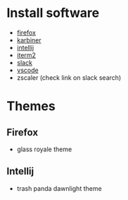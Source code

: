 # Install software
- [firefox](https://www.mozilla.org/en-US/firefox/)
- [karbiner](https://karabiner-elements.pqrs.org/)
- [intellij](https://www.jetbrains.com/idea/download/?section=mac)
- [iterm2](https://iterm2.com/downloads/stable/latest)
- [slack](https://slack.com/intl/en-in/downloads/mac)
- [vscode](https://code.visualstudio.com/)
- zscaler (check link on slack search)
# Themes
## Firefox 
- glass royale theme
## Intellij
- trash panda dawnlight theme
